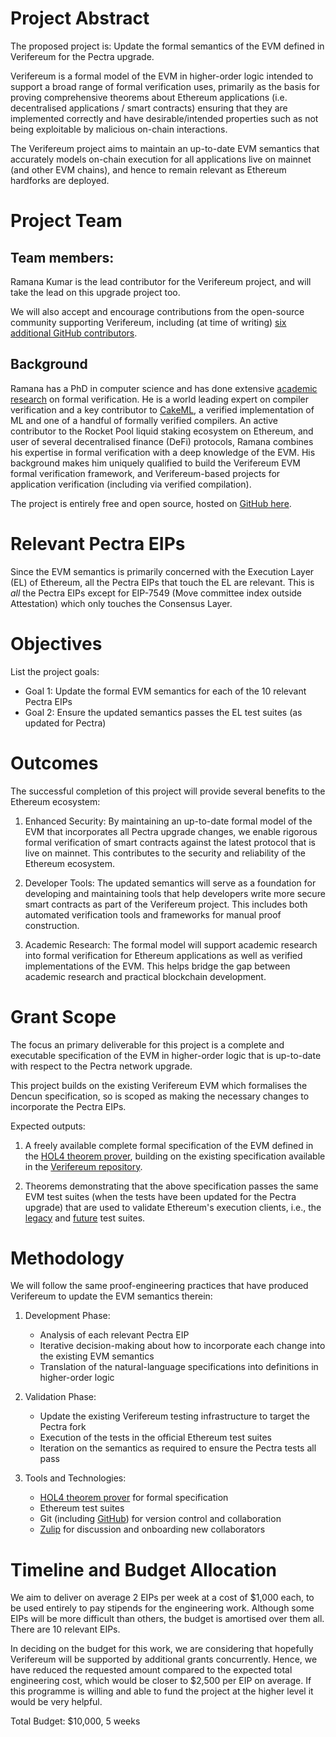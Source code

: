 # Project Abstract

The proposed project is: Update the formal semantics of the EVM defined in Verifereum for the Pectra upgrade.

Verifereum is a formal model of the EVM in higher-order logic intended to support a broad range of formal verification uses, primarily as the basis for proving comprehensive theorems about Ethereum applications (i.e. decentralised applications / smart contracts) ensuring that they are implemented correctly and have desirable/intended properties such as not being exploitable by malicious on-chain interactions.

The Verifereum project aims to maintain an up-to-date EVM semantics that accurately models on-chain execution for all applications live on mainnet (and other EVM chains), and hence to remain relevant as Ethereum hardforks are deployed.

# Project Team

## Team members:

Ramana Kumar is the lead contributor for the Verifereum project, and will take the lead on this upgrade project too.

We will also accept and encourage contributions from the open-source community supporting Verifereum, including (at time of writing) [six additional GitHub contributors](https://github.com/verifereum/verifereum/graphs/contributors).

## Background

Ramana has a PhD in computer science and has done extensive [academic research](https://scholar.google.com/citations?user=OyX1-qYAAAAJ) on formal verification. He is a world leading expert on compiler verification and a key contributor to [CakeML](https://cakeml.org), a verified implementation of ML and one of a handful of formally verified compilers. An active contributor to the Rocket Pool liquid staking ecosystem on Ethereum, and user of several decentralised finance (DeFi) protocols, Ramana combines his expertise in formal verification with a deep knowledge of the EVM. His background makes him uniquely qualified to build the Verifereum EVM formal verification framework, and Verifereum-based projects for application verification (including via verified compilation).

The project is entirely free and open source, hosted on [GitHub here](https://github.com/verifereum/verifereum).

# Relevant Pectra EIPs

Since the EVM semantics is primarily concerned with the Execution Layer (EL) of Ethereum, all the Pectra EIPs that touch the EL are relevant. This is _all_ the Pectra EIPs except for EIP-7549 (Move committee index outside Attestation) which only touches the Consensus Layer.

# Objectives

List the project goals:

- Goal 1: Update the formal EVM semantics for each of the 10 relevant Pectra EIPs
- Goal 2: Ensure the updated semantics passes the EL test suites (as updated for Pectra)

# Outcomes

The successful completion of this project will provide several benefits to the Ethereum ecosystem:

1. Enhanced Security: By maintaining an up-to-date formal model of the EVM that incorporates all Pectra upgrade changes, we enable rigorous formal verification of smart contracts against the latest protocol that is live on mainnet. This contributes to the security and reliability of the Ethereum ecosystem.

2. Developer Tools: The updated semantics will serve as a foundation for developing and maintaining tools that help developers write more secure smart contracts as part of the Verifereum project. This includes both automated verification tools and frameworks for manual proof construction.

3. Academic Research: The formal model will support academic research into formal verification for Ethereum applications as well as verified implementations of the EVM. This helps bridge the gap between academic research and practical blockchain development.

# Grant Scope

The focus an primary deliverable for this project is a complete and executable specification of the EVM in higher-order logic that is up-to-date with respect to the Pectra network upgrade.

This project builds on the existing Verifereum EVM which formalises the Dencun specification, so is scoped as making the necessary changes to incorporate the Pectra EIPs.

Expected outputs:

1. A freely available complete formal specification of the EVM defined in the [HOL4 theorem prover](https://hol-theorem-prover.org), building on the existing specification available in the [Verifereum repository](https://github.com/verifereum/verifereum).

2. Theorems demonstrating that the above specification passes the same EVM test suites (when the tests have been updated for the Pectra upgrade) that are used to validate Ethereum's execution clients, i.e., the [legacy](https://github.com/ethereum/tests) and [future](https://github.com/ethereum/execution-spec-tests) test suites.

# Methodology

We will follow the same proof-engineering practices that have produced Verifereum to update the EVM semantics therein:

1. Development Phase:
   - Analysis of each relevant Pectra EIP
   - Iterative decision-making about how to incorporate each change into the existing EVM semantics
   - Translation of the natural-language specifications into definitions in higher-order logic

2. Validation Phase:
   - Update the existing Verifereum testing infrastructure to target the Pectra fork
   - Execution of the tests in the official Ethereum test suites
   - Iteration on the semantics as required to ensure the Pectra tests all pass

3. Tools and Technologies:
   - [HOL4 theorem prover](https://hol-theorem-prover.org) for formal specification
   - Ethereum test suites
   - Git (including [GitHub](https://github.com/verifereum)) for version control and collaboration
   - [Zulip](https://hol.zulipchat.com) for discussion and onboarding new collaborators

# Timeline and Budget Allocation

We aim to deliver on average 2 EIPs per week at a cost of $1,000 each, to be used entirely to pay stipends for the engineering work. Although some EIPs will be more difficult than others, the budget is amortised over them all. There are 10 relevant EIPs.

In deciding on the budget for this work, we are considering that hopefully Verifereum will be supported by additional grants concurrently. Hence, we have reduced the requested amount compared to the expected total engineering cost, which would be closer to $2,500 per EIP on average. If this programme is willing and able to fund the project at the higher level it would be very helpful.

Total Budget: $10,000, 5 weeks
